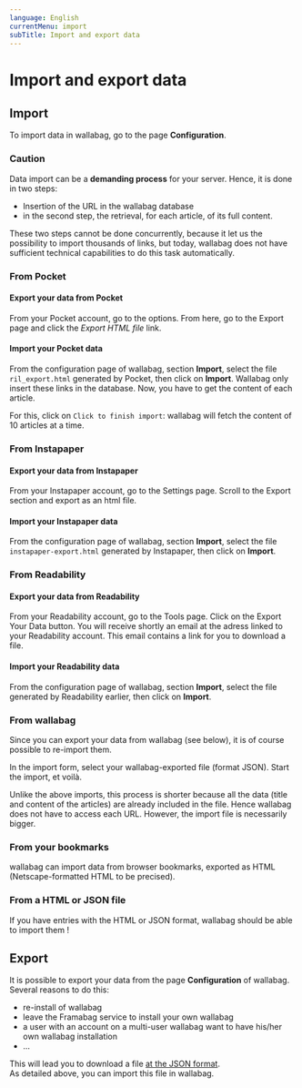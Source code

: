 ```yaml
---
language: English
currentMenu: import
subTitle: Import and export data
---
```


# Import and export data
## Import

To import data in wallabag, go to the page **Configuration**.

### Caution

Data import can be a **demanding process** for your server. Hence, it is done in two steps:

* Insertion of the URL in the wallabag database
* in the second step, the retrieval, for each article, of its full content.

These two steps cannot be done concurrently, because it let us the possibility to import thousands of links, but today, wallabag does not have sufficient technical capabilities to do this task automatically.


### From Pocket
#### Export your data from Pocket

From your Pocket account, go to the options. From here, go to the Export page and click the *Export HTML file* link.

#### Import your Pocket data

From the configuration page of wallabag, section **Import**, select the file `ril_export.html` generated by Pocket, then click on **Import**.
Wallabag only insert these links in the database. Now, you have to get the content of each article.

For this, click on `Click to finish import`: wallabag will fetch the content of 10 articles at a time.

### From Instapaper
#### Export your data from Instapaper

From your Instapaper account, go to the Settings page. Scroll to the Export section and export as an html file.

#### Import your Instapaper data

From the configuration page of wallabag, section **Import**, select the file `instapaper-export.html` generated by Instapaper, then click on **Import**.

### From Readability
#### Export your data from Readability

From your Readability account, go to the Tools page. Click on the Export Your Data button. You will receive shortly an email at the adress linked to your Readability account. This email contains a link for you to download a file.

#### Import your Readability data

From the configuration page of wallabag, section **Import**, select the file generated by Readability earlier, then click on **Import**.


### From wallabag

Since you can export your data from wallabag (see below), it is of course possible to re-import them.

In the import form, select your wallabag-exported file (format JSON). Start the import, et voilà.

Unlike the above imports, this process is shorter because all the data (title and content of the articles) are already included in the file. Hence wallabag does not have to access each URL. However, the import file is necessarily bigger.


### From your bookmarks

wallabag can import data from browser bookmarks, exported as HTML (Netscape-formatted HTML to be precised).


### From a HTML or JSON file

If you have entries with the HTML or JSON format, wallabag should be able to import them !

## Export
It is possible to export your data from the page **Configuration** of wallabag. Several reasons to do this:

* re-install of wallabag
* leave the Framabag service to install your own wallabag
* a user with an account on a multi-user wallabag want to have his/her own wallabag installation
* ...

This will lead you to download a file [at the JSON format](http://en.wikipedia.org/wiki/JavaScript_Object_Notation).  
As detailed above, you can import this file in wallabag.
